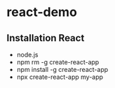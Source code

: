 # react-demo

## Installation React
- node.js
- npm rm -g create-react-app
- npm install -g create-react-app
- npx create-react-app my-app